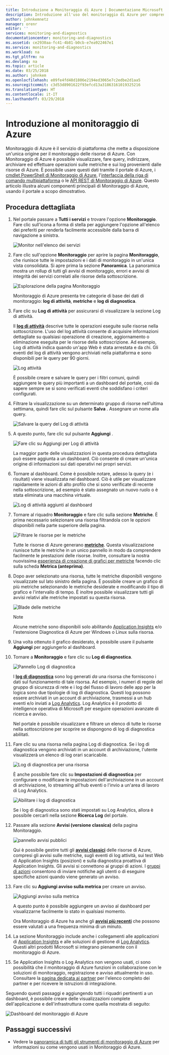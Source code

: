 ```yaml
---
title: Introduzione a Monitoraggio di Azure | Documentazione Microsoft
description: Introduzione all'uso del monitoraggio di Azure per comprendere appieno il funzionamento delle risorse ed eseguire operazioni in base ai dati.
author: johnkemnetz
manager: orenr
editor: ''
services: monitoring-and-diagnostics
documentationcenter: monitoring-and-diagnostics
ms.assetid: ce2930aa-fc41-4b81-b0cb-e7ea922467e1
ms.service: monitoring-and-diagnostics
ms.workload: na
ms.tgt_pltfrm: na
ms.devlang: na
ms.topic: article
ms.date: 03/25/2018
ms.author: johnkem
ms.openlocfilehash: e09fe4fd48d1806e2194ed3065e7c2edbe2d1aa5
ms.sourcegitcommit: c3d53d8901622f93efcd13a31863161019325216
ms.translationtype: HT
ms.contentlocale: it-IT
ms.lasthandoff: 03/29/2018
---
```

# <a name="get-started-with-azure-monitor"></a>Introduzione al monitoraggio di Azure
Monitoraggio di Azure è il servizio di piattaforma che mette a disposizione un'unica origine per il monitoraggio delle risorse di Azure. Con Monitoraggio di Azure è possibile visualizzare, fare query, indirizzare, archiviare ed effettuare operazioni sulle metriche e sui log provenienti dalle risorse di Azure. È possibile usare questi dati tramite il portale di Azure, i [cmdlet PowerShell di Monitoraggio di Azure](insights-powershell-samples.md), l'[interfaccia della riga di comando multipiattaforma](insights-cli-samples.md) o le [API REST di Monitoraggio di Azure](https://msdn.microsoft.com/library/dn931943.aspx). Questo articolo illustra alcuni componenti principali di Monitoraggio di Azure, usando il portale a scopo dimostrativo.

## <a name="walkthrough"></a>Procedura dettagliata
1. Nel portale passare a **Tutti i servizi** e trovare l'opzione **Monitoraggio**. Fare clic sull'icona a forma di stella per aggiungere l'opzione all'elenco dei preferiti per renderla facilmente accessibile dalla barra di navigazione a sinistra.

    ![Monitor nell'elenco dei servizi](./media/monitoring-get-started/monitor-more-services.png)
2. Fare clic sull'opzione **Monitoraggio** per aprire la pagina **Monitoraggio**, che riunisce tutte le impostazioni e i dati di monitoraggio in un'unica vista consolidata. Si apre prima la sezione **Panoramica**. La panoramica mostra un rollup di tutti gli avvisi di monitoraggio, errori e avvisi di integrità dei servizi correlati alle risorse della sottoscrizione.  

    ![Esplorazione della pagina Monitoraggio](./media/monitoring-get-started/monitor-blade-nav.png)

    Monitoraggio di Azure presenta tre categorie di base dei dati di monitoraggio: **log di attività**, **metriche** e **log di diagnostica**.
3. Fare clic su **Log di attività** per assicurarsi di visualizzare la sezione Log di attività.

    Il [**log di attività**](monitoring-overview-activity-logs.md) descrive tutte le operazioni eseguite sulle risorse nella sottoscrizione. L'uso del log attività consente di acquisire informazioni dettagliate su qualsiasi operazione di creazione, aggiornamento o eliminazione eseguita per le risorse della sottoscrizione. Ad esempio, Log di attività indica quando un'app Web è stata arrestata e da chi. Gli eventi del log di attività vengono archiviati nella piattaforma e sono disponibili per le query per 90 giorni.

    ![Log attività](./media/monitoring-get-started/monitor-act-log-blade.png)
    
    È possibile creare e salvare le query per i filtri comuni, quindi aggiungere le query più importanti a un dashboard del portale, così da sapere sempre se si sono verificati eventi che soddisfano i criteri configurati.
4. Filtrare la visualizzazione su un determinato gruppo di risorse nell'ultima settimana, quindi fare clic sul pulsante **Salva** . Assegnare un nome alla query. 

    ![Salvare la query del Log di attività](./media/monitoring-get-started/monitor-act-log-save.png)
5. A questo punto, fare clic sul pulsante **Aggiungi** .

    ![Fare clic su Aggiungi per Log di attività](./media/monitoring-get-started/monitor-act-log-pin.png)

    La maggior parte delle visualizzazioni in questa procedura dettagliata può essere aggiunta a un dashboard. Ciò consente di creare un'unica origine di informazioni sui dati operativi nei propri servizi.
6. Tornare al dashboard. Come è possibile notare, adesso la query (e i risultati) viene visualizzata nel dashboard. Ciò è utile per visualizzare rapidamente le azioni di alto profilo che si sono verificate di recente nella sottoscrizione, ad esempio è stato assegnato un nuovo ruolo o è stata eliminata una macchina virtuale.

    ![Log di attività aggiunti al dashboard](./media/monitoring-get-started/monitor-act-log-db.png)
7. Tornare al riquadro **Monitoraggio** e fare clic sulla sezione **Metriche**. È prima necessario selezionare una risorsa filtrandola con le opzioni disponibili nella parte superiore della pagina.

    ![Filtrare le risorse per le metriche](./media/monitoring-get-started/monitor-met-filter.png)

    Tutte le risorse di Azure generano [**metriche**](monitoring-overview-metrics.md). Questa visualizzazione riunisce tutte le metriche in un unico pannello in modo da comprendere facilmente le prestazioni delle risorse. Inoltre, consultare la nostra nuovissima [esperienza di creazione di grafici per metriche](https://aka.ms/azuremonitor/new-metrics-charts) facendo clic sulla scheda **Metrica (anteprima)**.
8. Dopo aver selezionato una risorsa, tutte le metriche disponibili vengono visualizzate sul lato sinistro della pagina. È possibile creare un grafico di più metriche selezionando le metriche desiderate e modificando il tipo di grafico e l'intervallo di tempo. È inoltre possibile visualizzare tutti gli avvisi relativi alle metriche impostati su questa risorsa.

    ![Blade delle metriche](./media/monitoring-get-started/monitor-metric-blade.png)

   > [!NOTE]
   > Alcune metriche sono disponibili solo abilitando [Application Insights](../application-insights/app-insights-overview.md) e/o l'estensione Diagnostica di Azure per Windows o Linux sulla risorsa.
   >
   >
9. Una volta ottenuto il grafico desiderato, è possibile usare il pulsante **Aggiungi** per aggiungerlo al dashboard.
10. Tornare a **Monitoraggio** e fare clic su **Log di diagnostica**.

    ![Pannello Log di diagnostica](./media/monitoring-get-started/monitor-diaglogs-blade.png)

    I [**log di diagnostica**](monitoring-overview-of-diagnostic-logs.md) sono log generati *da* una risorsa che forniscono i dati sul funzionamento di tale risorsa. Ad esempio, i numeri di regole del gruppo di sicurezza di rete e i log del flusso di lavoro delle app per la logica sono due tipologie di log di diagnostica. Questi log possono essere archiviati in un account di archiviazione, trasmessi a un hub eventi e/o inviati a [Log Analytics](../log-analytics/log-analytics-overview.md). Log Analytics è il prodotto di intelligence operativa di Microsoft per eseguire operazioni avanzate di ricerca e avviso.

    Nel portale è possibile visualizzare e filtrare un elenco di tutte le risorse nella sottoscrizione per scoprire se dispongono di log di diagnostica abilitati.
11. Fare clic su una risorsa nella pagina Log di diagnostica. Se i log di diagnostica vengono archiviati in un account di archiviazione, l'utente visualizzerà un elenco di log orari scaricabile.

    ![Log di diagnostica per una risorsa](./media/monitoring-get-started/monitor-diaglogs-detail.png)

    È anche possibile fare clic su **Impostazioni di diagnostica** per configurare o modificare le impostazioni dell'archiviazione in un account di archiviazione, lo streaming all'hub eventi o l'invio a un'area di lavoro di Log Analytics.

    ![Abilitare i log di diagnostica](./media/monitoring-get-started/monitor-diaglogs-enable.png)

    Se i log di diagnostica sono stati impostati su Log Analytics, allora è possibile cercarli nella sezione **Ricerca Log** del portale.
12. Passare alla sezione **Avvisi (versione classica)** della pagina Monitoraggio.

    ![pannello avvisi pubblici](./media/monitoring-get-started/monitor-alerts-nopp.png)

    Qui è possibile gestire tutti gli [**avvisi classici**](monitoring-overview-alerts.md) delle risorse di Azure, compresi gli avvisi sulle metriche, sugli eventi di log attività, sui test Web di Application Insights (posizioni) e sulla diagnostica proattiva di Application Insights. Gli avvisi si connettono ai gruppi di azioni. I [gruppi di azioni](monitoring-action-groups.md) consentono di inviare notifiche agli utenti o di eseguire specifiche azioni quando viene generato un avviso. 
    
13. Fare clic su **Aggiungi avviso sulla metrica** per creare un avviso.

    ![Aggiungi avviso sulla metrica](./media/monitoring-get-started/monitor-alerts-add.png)

    A questo punto è possibile aggiungere un avviso al dashboard per visualizzarne facilmente lo stato in qualsiasi momento.

    Ora Monitoraggio di Azure ha anche gli [**avvisi più recenti**](https://aka.ms/azuremonitor/near-real-time-alerts) che possono essere valutati a una frequenza minima di un minuto.
    
14. La sezione Monitoraggio include anche i collegamenti alle applicazioni di [Application Insights](../application-insights/app-insights-overview.md) e alle soluzioni di gestione di [Log Analytics](../log-analytics/log-analytics-overview.md). Questi altri prodotti Microsoft si integrano pienamente con il monitoraggio di Azure.
15. Se Application Insights o Log Analytics non vengono usati, ci sono possibilità che il monitoraggio di Azure funzioni in collaborazione con le soluzioni di monitoraggio, registrazione e avviso attualmente in uso. Consultare la [pagina dedicata ai partner](monitoring-partners.md) per l'elenco completo dei partner e per ricevere le istruzioni di integrazione.

Seguendo questi passaggi e aggiungendo tutti i riquadri pertinenti a un dashboard, è possibile creare delle visualizzazioni complete dell'applicazione e dell'infrastruttura come quella mostrata di seguito:

![Dashboard del monitoraggio di Azure](./media/monitoring-get-started/monitor-final-dash.png)

## <a name="next-steps"></a>Passaggi successivi
* Vedere la [panoramica di tutti gli strumenti di monitoraggio di Azure](monitoring-overview.md) per informazioni su come vengono usati in Monitoraggio di Azure. 


